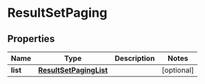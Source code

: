
# ResultSetPaging

## Properties
Name | Type | Description | Notes
------------ | ------------- | ------------- | -------------
**list** | [**ResultSetPagingList**](ResultSetPagingList.md) |  |  [optional]



